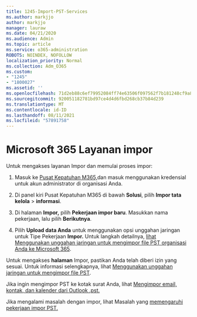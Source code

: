 ```yaml
---
title: 1245-Import-PST-Services
ms.author: markjjo
author: markjjo
manager: lauraw
ms.date: 04/21/2020
ms.audience: Admin
ms.topic: article
ms.service: o365-administration
ROBOTS: NOINDEX, NOFOLLOW
localization_priority: Normal
ms.collection: Adm_O365
ms.custom:
- "1245"
- "1800027"
ms.assetid: ''
ms.openlocfilehash: 71d2eb88c6ef79952084ff74e63506f097562f7b181248cf9a83ddc56dbffb2a
ms.sourcegitcommit: 920051182781bd97ce4d4d6fbd268cb37b84d239
ms.translationtype: MT
ms.contentlocale: id-ID
ms.lasthandoff: 08/11/2021
ms.locfileid: "57891758"
---
```

# <a name="microsoft-365-import-service"></a>Microsoft 365 Layanan impor

Untuk mengakses layanan Impor dan memulai proses impor:

1. Masuk ke [Pusat Kepatuhan M365,](https://compliance.microsoft.com/)dan masuk menggunakan kredensial untuk akun administrator di organisasi Anda.

1. Di panel kiri Pusat Kepatuhan M365 di bawah **Solusi**, pilih **Impor tata kelola**  >  **informasi**.

1. Di halaman **Impor,** pilih **Pekerjaan impor baru**. Masukkan nama pekerjaan, lalu pilih **Berikutnya**.

1. Pilih **Upload data Anda** untuk menggunakan opsi unggahan jaringan untuk Tipe Pekerjaan **Impor.** Untuk langkah detailnya, [lihat Menggunakan unggahan jaringan untuk mengimpor file PST organisasi Anda ke Microsoft 365](https://docs.microsoft.com/compliance/use-network-upload-to-import-pst-files).

Untuk mengakses **halaman** Impor, pastikan Anda telah diberi izin yang sesuai. Untuk informasi selengkapnya, lihat [Menggunakan unggahan jaringan untuk mengimpor file PST](https://docs.microsoft.com/microsoft-365/compliance/importing-pst-files-to-office-365#using-network-upload-to-import-pst-files).

Jika ingin mengimpor PST ke kotak surat Anda, lihat [Mengimpor email, kontak, dan kalender dari Outlook .pst.](https://support.office.com/article/import-email-contacts-and-calendar-from-an-outlook-pst-file-431a8e9a-f99f-4d5f-ae48-ded54b3440ac)

Jika mengalami masalah dengan impor, lihat Masalah yang [memengaruhi pekerjaan impor PST.](https://docs.microsoft.com/office365/troubleshoot/pst-import-service/issues-with-pst-import-job)

